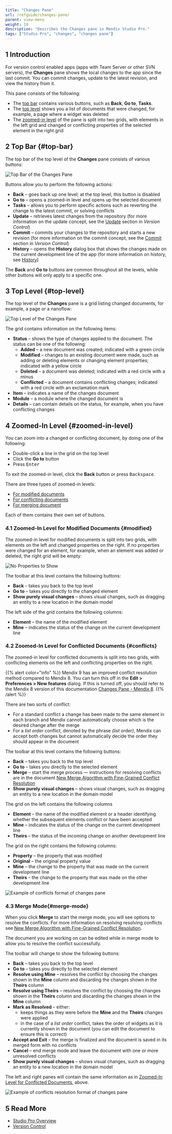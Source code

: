 ```yaml
---
title: "Changes Pane"
url: /refguide/changes-pane/
parent: view-menu
weight: 10
description: "Describes the Changes pane in Mendix Studio Pro."
tags: ["Studio Pro", "changes", "changes pane"]
---
```


## 1 Introduction 

For version control enabled apps (apps with Team Server or other SVN servers), the **Changes** pane shows the local changes to the app since the last commit. You can commit changes, update to the latest revision, and view the history from it. 

This pane consists of the following:

* The [top bar](#top-bar) contains various buttons, such as **Back**, **Go to**, **Tasks**. 
* The [top level](#top-level) shows you a list of documents that were changed, for example, a page where a widget was deleted
* The [zoomed-in level](#zoomed-in-level) of the pane is split into two grids, with elements in the left grid and changed or conflicting properties of the selected element in the right grid

## 2 Top Bar {#top-bar}

The top bar of the top level of the **Changes** pane consists of various buttons:

![Top Bar of the Changes Pane](/attachments/refguide/modeling/menus/view-menu/changes-pane/changes-top-bar.png)

Buttons allow you to perform the following actions:

* **Back** – goes back up one level; at the top level, this button is disabled
* **Go to** – opens a zoomed-in level and opens up the selected document 
* **Tasks** – allows you to perform specific actions such as reverting the change to the latest commit, or solving conflicts
* **Update** – retrieves latest changes from the repository (for more information on the update concept, see the [Update](/refguide/version-control/#update) section in *Version Control*) 
* **Commit** – commits your changes to the repository and starts a new revision (for more information on the commit concept, see the [Commit](/refguide/version-control/#commit) section in *Version Control*)
* **History** – opens the **History** dialog box that shows the changes made on the current development line of the app (for more information on history, see [History](/refguide/history-dialog/))

The **Back** and **Go to** buttons are common throughout all the levels, while other buttons will only apply to a specific one.

## 3 Top Level {#top-level}

The top level of the **Changes** pane is a grid listing changed documents, for example, a page or a nanoflow:

![Top Level of the Changes Pane](/attachments/refguide/modeling/menus/view-menu/changes-pane/changes-top-level.png)

The grid contains information on the following items:

* **Status** – shows the type of changes applied to the document. The status can be one of the following:
  * **Added** – a new document was created; indicated with a green circle
  * **Modified** – changes to an existing document were made, such as adding or deleting elements or changing element properties; indicated with a yellow circle
  * **Deleted** – a document was deleted; indicated with a red circle with a minus
  * **Conflicted** – a document contains conflicting changes; indicated with a red circle with an exclamation mark
* **Item** – indicates a name of the changes document
* **Module** – a module where the changed document is
* **Details** – can contain details on the status, for example, when you have conflicting changes 

## 4 Zoomed-In Level {#zoomed-in-level}

You can zoom into a changed or conflicting document, by doing one of the following:

* Double-click a line in the grid on the top level 
* Click the **Go to** button
* Press <kbd>Enter</kbd>

To exit the zoomed-in level, click the **Back** button or press <kbd>Backspace</kbd>.

There are three types of zoomed-in levels:

* [For modified documents](#modified)
* [For conflicting documents](#conflicts)
* [For merging document](#merge-mode)

Each of them contains their own set of buttons.

### 4.1 Zoomed-In Level for Modified Documents {#modified}

The zoomed-in level for modified documents is split into two grids, with elements on the left and changed properties on the right. If no properties were changed for an element, for example, when an element was added or deleted, the right grid will be empty:

![No Properties to Show](/attachments/refguide/modeling/menus/view-menu/changes-pane/element-added.png)

The toolbar at this level contains the following buttons:

* **Back** – takes you back to the top level
* **Go to** – takes you directly to the changed element 
* **Show purely visual changes** – shows visual changes, such as dragging an entity to a new location in the domain model

The left side of the grid contains the following columns:

* **Element** – the name of the modified element
* **Mine** – indicates the status of the change on the current development line

### 4.2 Zoomed-In Level for Conflicted Documents {#conflicts}

The zoomed-in level for conflicted documents is split into two grids, with conflicting elements on the left and conflicting properties on the right.

{{% alert color="info" %}}
Mendix 9 has an improved conflict resolution method compared to Mendix 8. You can turn this off in the **Edit > Preferences > New features** dialog. If this is turned off, you should refer to the Mendix 8 version of this documentation [Changes Pane - Mendix 8](/refguide8/changes-pane/#conflicts).
{{% /alert %}}

There are two sorts of conflict:

* For a standard conflict a change has been made to the same element in each branch and Mendix cannot automatically choose which is the desired change after the merge
* For a *list order* conflict, denoted by the phrase *(list order)*, Mendix can accept both changes but cannot automatically decide the order they should appear in the document

The toolbar at this level contains the following buttons:

* **Back** – takes you back to the top level
* **Go to** – takes you directly to the selected element
* **Merge** – start the merge process — instructions for resolving conflicts are in the document [New Merge Algorithm with Fine-Grained Conflict Resolution](/refguide/new-merge-algorithm/) 
* **Show purely visual changes** – shows visual changes, such as dragging an entity to a new location in the domain model

The grid on the left contains the following columns

* **Element** – the name of the modified element or a header identifying whether the subsequent elements conflict or have been accepted
* **Mine** – indicates the status of the change on the current development line
* **Theirs** – the status of the incoming change on another development line

The grid on the right contains the following columns:

* **Property** – the property that was modified
* **Original** – the original property value
* **Mine** – the change to the property that was made on the current development line
* **Theirs** – the change to the property that was made on the other development line

![Example of conflicts format of changes pane](/attachments/refguide/modeling/menus/view-menu/changes-pane/new-merge-algorithm-conflicts.png)

### 4.3 Merge Mode{#merge-mode}

When you click **Merge** to start the merge mode, you will see options to resolve the conflicts. For more information on resolving resolving conflicts see [New Merge Algorithm with Fine-Grained Conflict Resolution](/refguide/new-merge-algorithm/).

The document you are working on can be edited while in merge mode to allow you to resolve the conflict successfully.

The toolbar will change to show the following buttons:

* **Back** – takes you back to the top level
* **Go to** – takes you directly to the selected element
* **Resolve using Mine** – resolves the conflict by choosing the changes shown in the **Mine** column and discarding the changes shown in the **Theirs** column
* **Resolve using Theirs** – resolves the conflict by choosing the changes shown in the **Theirs** column and discarding the changes shown in the **Mine** column
* **Mark as Resolved** – either:
    * keeps things as they were before the **Mine** and the **Theirs** changes were applied
    * in the case of a *list order* conflict, takes the order of widgets as it is currently shown in the document (you can edit the document to ensure this is correct)
* **Accept and Exit** – the merge is finalized and the document is saved in its merged form with no conflicts
* **Cancel** – end merge mode and leave the document with one or more unresolved conflicts
* **Show purely visual changes** – shows visual changes, such as dragging an entity to a new location in the domain model

The left and right panes will contain the same information as in [Zoomed-In Level for Conflicted Documents](#conflicts), above.

![Example of conflicts resolution format of changes pane](/attachments/refguide/modeling/menus/view-menu/changes-pane/new-merge-algorithm-resolve-mode.png)

##  5 Read More

* [Studio Pro Overview](/refguide/studio-pro-overview/)
* [Version Control](/refguide/version-control/) 
